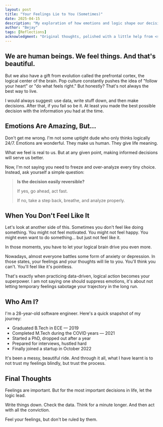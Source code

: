```yaml
---
layout: post
title: "Your Feelings Lie to You (Sometimes)"
date: 2025-04-15
description: "My exploration of how emotions and logic shape our decision-making process"
author: "Bejay"
tags: [Reflections]
acknowledgment: "Original thoughts, polished with a little help from <span style='color: #3182ce; font-weight: 500;'>ChatGPT</span>."
---
```


## We are human beings. We feel things. And that's beautiful.

But we also have a gift from evolution called the prefrontal cortex, the logical center of the brain.
Pop culture constantly pushes the idea of "follow your heart" or "do what feels right."
But honestly? That's not always the best way to live.

I would always suggest: use data, write stuff down, and then make decisions.
After that, if you fail so be it.
At least you made the best possible decision with the information you had at the time.

## Emotions Are Amazing, But...

Don't get me wrong.
I'm not some uptight dude who only thinks logically 24/7.
Emotions are wonderful. They make us human. They give life meaning.

What we feel is real to us.
But at any given point, making informed decisions will serve us better.

Now, I'm not saying you need to freeze and over-analyze every tiny choice.
Instead, ask yourself a simple question:

> **Is the decision easily reversible?**
>
> If yes, go ahead, act fast.
>
> If no, take a step back, breathe, and analyze properly.

## When You Don't Feel Like It

Let's look at another side of this.
Sometimes you don't feel like doing something.
You might not feel motivated. You might not feel happy.
You might even want to do something... but just not feel like it.

In those moments, you have to let your logical brain drive you even more.

Nowadays, almost everyone battles some form of anxiety or depression.
In those states, your feelings and your thoughts will lie to you.
You'll think you can't. You'll feel like it's pointless.

That's exactly when practicing data-driven, logical action becomes your superpower.
I am not saying one should suppress emotions, it's about not letting temporary feelings sabotage your trajectory in the long run.

## Who Am I?

I'm a 28-year-old software engineer.
Here's a quick snapshot of my journey:

- Graduated B.Tech in ECE — 2019
- Completed M.Tech during the COVID years — 2021
- Started a PhD, dropped out after a year
- Prepared for interviews, hustled hard
- Finally joined a startup in October 2022

It's been a messy, beautiful ride.
And through it all, what I have learnt is to not trust my feelings blindly, but trust the process.

## Final Thoughts

Feelings are important.
But for the most important decisions in life, let the logic lead.

Write things down.
Check the data.
Think for a minute longer.
And then act with all the conviction.

Feel your feelings, but don't be ruled by them.